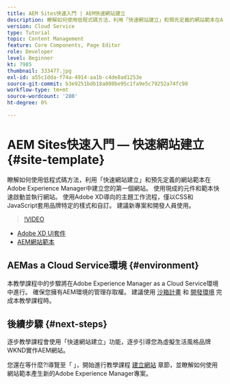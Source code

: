 ```yaml
---
title: AEM Sites快速入門 | AEM快速網站建立
description: 瞭解如何使用低程式碼方法，利用「快速網站建立」和預先定義的網站範本在Adobe Experience Manager中建立您的第一個網站。 使用現成的元件和範本快速啟動並執行網站。 使用Adobe XD導向的主題工作流程，僅以CSS和JavaScript套用品牌特定的樣式和自訂。 建議新專案和開發人員使用。
version: Cloud Service
type: Tutorial
topic: Content Management
feature: Core Components, Page Editor
role: Developer
level: Beginner
kt: 7985
thumbnail: 333477.jpg
exl-id: a55c1dda-f74a-4914-aa1b-c4de8ad1253e
source-git-commit: b3e9251bdb18a008be95c1fa9e5c79252a74fc98
workflow-type: tm+mt
source-wordcount: '280'
ht-degree: 0%

---
```


# AEM Sites快速入門 — 快速網站建立 {#site-template}

瞭解如何使用低程式碼方法，利用「快速網站建立」和預先定義的網站範本在Adobe Experience Manager中建立您的第一個網站。 使用現成的元件和範本快速啟動並執行網站。 使用Adobe XD導向的主題工作流程，僅以CSS和JavaScript套用品牌特定的樣式和自訂。 建議新專案和開發人員使用。

>[!VIDEO](https://video.tv.adobe.com/v/333477?quality=12&learn=on)

* [Adobe XD UI套件](https://github.com/adobe/aem-site-template-basic/blob/main/files/wireframe.xd)
* [AEM網站範本](https://github.com/adobe/aem-site-template-basic)

## AEMas a Cloud Service環境 {#environment}

本教學課程中的步驟將在Adobe Experience Manager as a Cloud Service環境中進行。 確保您擁有AEM環境的管理存取權。 建議使用 [沙箱計畫](https://experienceleague.adobe.com/docs/experience-manager-cloud-service/onboarding/getting-access/sandbox-programs/introduction-sandbox-programs.html) 和 [開發環境](https://experienceleague.adobe.com/docs/experience-manager-cloud-service/implementing/using-cloud-manager/manage-environments.html) 完成本教學課程時。

## 後續步驟 {#next-steps}

逐步教學課程會使用「快速網站建立」功能，逐步引導您為虛擬生活風格品牌WKND實作AEM網站。

您還在等什麼?!導覽至「 」，開始進行教學課程 [建立網站](create-site.md) 章節，並瞭解如何使用網站範本產生新的Adobe Experience Manager專案。
